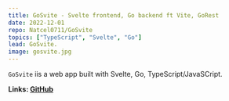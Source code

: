```yaml
---
title: GoSvite - Svelte frontend, Go backend ft Vite, GoRest
date: 2022-12-01
repo: Natcel0711/GoSvite
topics: ["TypeScript", "Svelte", "Go"]
lead: GoSvite.
image: gosvite.jpg
---
```


`GoSvite` iis a web app built with Svelte, Go, TypeScript/JavaSCript.

**Links: [GitHub](https://github.com/Natcel0711/GoSvite)**
